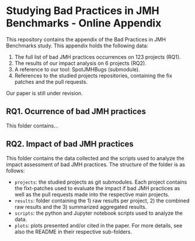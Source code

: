 # Studying Bad Practices in JMH Benchmarks - Online Appendix


This repository contains the appendix of the Bad Practices in JMH Benchmarks study. 
This appendix holds the following data:
1. The full list of bad JMH practices occurrences on 123 projects (RQ1).
2. The results of our impact analysis on 6 projects (RQ2). 
3. A reference to our tool: SpotJMHBugs (submodule).
4. References to the studied projects repositories, containing the fix patches and the pull requests.

Our paper is still under revision.

## RQ1. Ocurrence of bad JMH practices
This folder contains...

## RQ2. Impact of bad JMH practices
This folder contains the data collected and the scripts used to analyze the impact assessment of bad JMH practices. The structure of the folder is as follows:
- `projects`: the studied projects as git submodules. Each project contains the fixt-patches used to evaluate the impact if bad JMH practices as well as the pull requests made into the respective main projects.
- `results`: folder containing the 1) raw results per project, 2) the combined raw results and the 3) summarized aggregated results. 
- `scripts`: the python and Jupyter notebook scripts used to analyze the data.
- `plots`: plots presented and/or cited in the paper. 
For more details, see also the README in their respective sub-folders.


